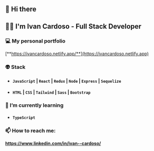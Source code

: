 ## 👋 Hi there 
## 👨‍🦱 I'm Ivan Cardoso - Full Stack Developer

### 💻 My personal portfolio 
[**https://ivancardoso.netlify.app/**](https://ivancardoso.netlify.app)

### 👽 Stack
* #### **`JavaScript`** | **`React`** | **`Redux`** | **`Node`** | **`Express`** | **`Sequelize`**   
* #### **`HTML`** | **`CSS`** | **`Tailwind`** | **`Sass`** | **`Bootstrap`**

### 🌱 I’m currently learning 
* #### **`TypeScript`**  

### 📫 How to reach me:
**https://www.linkedin.com/in/ivan--cardoso/**

<!--
**ivan-cardoso/ivan-cardoso** is a ✨ _special_ ✨ repository because its `README.md` (this file) appears on your GitHub profile.

Here are some ideas to get you started:

- 🔭 I’m currently working on ...
- 🌱 I’m currently learning ...
- 👯 I’m looking to collaborate on ...
- 🤔 I’m looking for help with ...
- 💬 Ask me about ...
- 📫 How to reach me: ...
- 😄 Pronouns: ...
- ⚡ Fun fact: ...
-->
